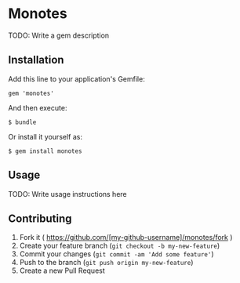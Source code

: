 # Monotes

TODO: Write a gem description

## Installation

Add this line to your application's Gemfile:

    gem 'monotes'

And then execute:

    $ bundle

Or install it yourself as:

    $ gem install monotes

## Usage

TODO: Write usage instructions here

## Contributing

1. Fork it ( https://github.com/[my-github-username]/monotes/fork )
2. Create your feature branch (`git checkout -b my-new-feature`)
3. Commit your changes (`git commit -am 'Add some feature'`)
4. Push to the branch (`git push origin my-new-feature`)
5. Create a new Pull Request


